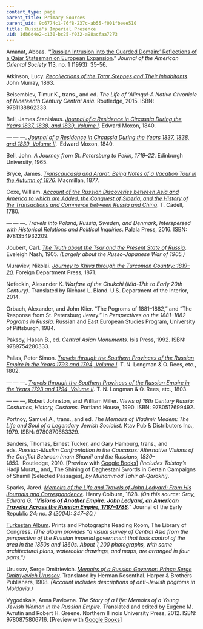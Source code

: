 ```yaml
---
content_type: page
parent_title: Primary Sources
parent_uid: 9c6774c1-76f8-237c-ab55-f001fbeee510
title: Russia's Imperial Presence
uid: 1db6d4e2-c130-bc25-f032-a98acfaa7273
---
```


Amanat, Abbas. “[‘Russian Intrusion into the Guarded Domain:’ Reflections of a Qajar Statesman on European Expansion](https://go.gale.com/ps/anonymous?id=GALE%7CA14320847&sid=googleScholar&v=2.1&it=r&linkaccess=abs&issn=00030279&p=AONE&sw=w).” _Journal of the American Oriental Society_ 113, no. 1 (1993): 35–56.

Atkinson, Lucy. _[Recollections of the Tatar Steppes and Their Inhabitants](https://www.google.com/books/edition/Recollections_of_Tartar_Steppes_and_Thei/MHgEAAAAYAAJ?hl=en&gbpv=1)_. John Murray, 1863. 

Beisembiev, Timur K., trans., and ed. _The Life of ʻAlimqul-A Native Chronicle of Nineteenth Century Central Asia._ Routledge, 2015. ISBN: 9781138862333. 

Bell, James Stanislaus. _[Journal of a Residence in Circassia During the Years 1837, 1838, and 1839, Volume I](https://www.google.com/books/edition/Journal_of_a_Residence_in_Circassia_Duri/WtlAAQAAMAAJ?hl=en&gbpv=1)_. Edward Moxon, 1840.

— — —. _[Journal of a Residence in Circassia During the Years 1837, 1838, and 1839, Volume II](https://www.google.com/books/edition/Journal_of_a_Residence_in_Circassia_Duri/SNlAAQAAMAAJ?hl=en&gbpv=1)_.  Edward Moxon, 1840.

Bell, John. _A Journey from St. Petersburg to Pekin, 1719–22_. Edinburgh University, 1965. 

Bryce, James. _[Transcaucasia and Ararat: Being Notes of a Vacation Tour in the Autumn of 1876](https://www.google.com/books/edition/Transcaucasia_and_Ararat/Ph47AAAAYAAJ?hl=en&gbpv=1)_. Macmillan, 1877.

Coxe, William. _[Account of the Russian Discoveries between Asia and America to which are Added, the Conquest of Siberia, and the History of the Transactions and Commerce between Russia and China](https://www.google.com/books/edition/Account_of_the_Russian_Discoveries_Betwe/C35cAAAAcAAJ?hl=en&gbpv=1)_. T. Cadell, 1780. 

— — —. _Travels into Poland, Russia, Sweden, and Denmark, Interspersed with Historical Relations and Political Inquiries_. Palala Press, 2016. ISBN: 9781354932209.

Joubert, Carl. _[The Truth about the Tsar and the Present State of Russia](https://www.google.com/books/edition/The_Truth_about_the_Tsar_and_the_Present/5BkpAAAAYAAJ?hl=en&gbpv=1)_. Eveleigh Nash, 1905. _(Largely about the Russo-Japanese War of 1905.)_

Muraviev, Nikolai. _[Journey to Khiva through the Turcoman Country: 1819–20](https://www.google.com/books/edition/Muraviev_s_Journey_to_Khiva_Through_the/fScAAAAAQAAJ?hl=en&gbpv=1)._ Foreign Department Press, 1871.

Nefedkin, Alexander K. _Warfare of the Chukchi (Mid-17th to Early 20th Century)_. Translated by Richard L. Bland. U.S. Department of the Interior, 2014.

Orbach, Alexander, and John Klier. “The Pogroms of 1881–1882,” and “The Response from St. Petersburg Jewry.” In _Perspectives on the 1881–1882 Pogroms in Russia_. Russian and East European Studies Program, University of Pittsburgh, 1984.

Paksoy, Hasan B., ed. _Central Asian Monuments_. Isis Press, 1992. ISBN: 9789754280333. 

Pallas, Peter Simon. [_Travels through the Southern Provinces of the Russian Empire in the Years 1793 and 1794_, _Volume I_](https://www.google.com/books/edition/_/Ex9fAAAAcAAJ?hl=en&gbpv=1). T. N. Longman & O. Rees, etc., 1802.

— — —. _[Travels through the Southern Provinces of the Russian Empire in the Years 1793 and 1794, Volume II](https://www.google.com/books/edition/Travel_Through_the_Southern_Provinces_of/KR9fAAAAcAAJ?hl=en&gbpv=1)_. T. N. Longman & O. Rees, etc., 1803.

— — —, Robert Johnston, and William Miller. _Views of 18th Century Russia: Costumes, History, Customs._ Portland House, 1990. ISBN: 9780517699492. 

Portnoy, Samuel A., trans., and ed. _The Memoirs of Vladimir Medem: The Life and Soul of a Legendary Jewish Socialist._ Ktav Pub & Distributors Inc., 1979. ISBN: 9780870683329. 

Sanders, Thomas, Ernest Tucker, and Gary Hamburg, trans., and eds. _Russian-Muslim Confrontation in the Caucasus: Alternative Visions of the Conflict Between Imam Shamil and the Russians, 1830–1859._  Routledge, 2010. \[Preview with [Google Books](https://www.google.com/books/edition/Russian_Muslim_Confrontation_in_the_Cauc/DXsXH22ht-EC?hl=en&gbpv=1)\] _(Includes Tolstoy’s_ Hadji Murat_, and_ The Shining of Daghestani Swords in Certain Campaigns of Shamil (Selected Passages)_, by Muhammad Tahir al-Qarakhi)_.

Sparks, Jared. _[Memoirs of the Life and Travels of John Ledyard: From His Journals and Correspondence](https://www.google.com/books/edition/Memoirs_of_the_Life_and_Travels_of_John/qBM6AAAAcAAJ?hl=en&gbpv=1)._ Henry Colburn, 1828. _(On this source: Gray, Edward G. “__[Visions of Another Empire: John Ledyard, an American Traveler Across the Russian Empire, 1787–1788](https://www.semanticscholar.org/paper/Visions-of-Another-Empire-John-Ledyard%2C-an-American-Gray/c0cd27e4425d70cc7d19cacdcdc04aa0e7f05206)__.”_ Journal of the Early Republic _24: no. 3 (2004): 347–80.)_

[Turkestan Album](https://www.loc.gov/rr/print/coll/287_turkestan.html). Prints and Photographs Reading Room, The Library of Congress. _(The album provides “a visual survey of Central Asia from the perspective of the Russian imperial government that took control of the area in the 1850s and 1860s. About 1,200 photographs, with some architectural plans, watercolor drawings, and maps, are arranged in four parts.")_

Urussov, Serge Dmitrievich. _[Memoirs of a Russian Governor: Prince Serge Dmitriyevich Urussov](https://www.google.com/books/edition/Memoirs_of_a_Russian_Governor/60gzAQAAMAAJ?hl=en&gbpv=1)._ Translated by Herman Rosenthal. Harper & Brothers Publishers, 1908. _(Account includes descriptions of anti-Jewish pogroms in Moldavia.)_

Vygodskaia, Anna Pavlovna. _The Story of a Life: Memoirs of a Young Jewish Woman in the Russian Empire._ Translated and edited by Eugene M. Avrutin and Robert H. Greene. Northern Illinois University Press, 2012. ISBN: 9780875806716. \[Preview with [Google Books](https://www.google.com/books/edition/The_Story_of_a_Life/W628DwAAQBAJ?hl=en&gbpv=1)\]